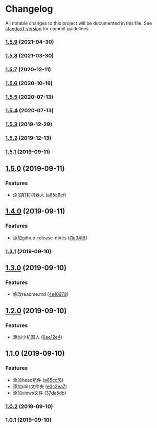 # Changelog

All notable changes to this project will be documented in this file. See [standard-version](https://github.com/conventional-changelog/standard-version) for commit guidelines.

### [1.5.9](https://github.com/GaryHjy/auto-tag/compare/v1.5.8...v1.5.9) (2021-04-30)

### [1.5.8](https://github.com/GaryHjy/auto-tag/compare/v1.5.7...v1.5.8) (2021-03-30)

### [1.5.7](https://github.com/GaryHjy/auto-tag/compare/v1.5.6...v1.5.7) (2020-12-11)

### [1.5.6](https://github.com/GaryHjy/auto-tag/compare/v1.5.5...v1.5.6) (2020-10-16)

### [1.5.5](https://github.com/GaryHjy/auto-tag/compare/v1.5.4...v1.5.5) (2020-07-13)

### [1.5.4](https://github.com/GaryHjy/auto-tag/compare/v1.5.3...v1.5.4) (2020-07-13)

### [1.5.3](https://github.com/GaryHjy/auto-tag/compare/v1.5.2...v1.5.3) (2019-12-29)

### [1.5.2](https://github.com/GaryHjy/auto-tag/compare/v1.5.1...v1.5.2) (2019-12-13)

### [1.5.1](https://github.com/GaryHjy/auto-tag/compare/v1.5.0...v1.5.1) (2019-09-11)

## [1.5.0](https://github.com/GaryHjy/auto-tag/compare/v1.4.0...v1.5.0) (2019-09-11)


### Features

* 添加钉钉机器人 ([a85a6ef](https://github.com/GaryHjy/auto-tag/commit/a85a6ef))

## [1.4.0](https://github.com/GaryHjy/auto-tag/compare/v1.3.1...v1.4.0) (2019-09-11)


### Features

* 添加github-release-notes ([f1e34f8](https://github.com/GaryHjy/auto-tag/commit/f1e34f8))

### [1.3.1](https://github.com/GaryHjy/auto-tag/compare/v1.3.0...v1.3.1) (2019-09-10)

## [1.3.0](https://github.com/GaryHjy/auto-tag/compare/v1.2.0...v1.3.0) (2019-09-10)


### Features

* 修改readme.md ([4e10979](https://github.com/GaryHjy/auto-tag/commit/4e10979))

## [1.2.0](https://github.com/GaryHjy/auto-tag/compare/v1.1.0...v1.2.0) (2019-09-10)


### Features

* 添加小机器人 ([6ee12e4](https://github.com/GaryHjy/auto-tag/commit/6ee12e4))

## 1.1.0 (2019-09-10)


### Features

* 添加head组件 ([a85ccf8](https://github.com/GaryHjy/auto-tag/commit/a85ccf8))
* 添加utils文件夹 ([e0c2ea7](https://github.com/GaryHjy/auto-tag/commit/e0c2ea7))
* 添加views文件 ([37da5db](https://github.com/GaryHjy/auto-tag/commit/37da5db))

### [1.0.2](https://github.com/GaryHjy/auto-tag/compare/v1.0.1...v1.0.2) (2019-09-10)

### 1.0.1 (2019-09-10)
